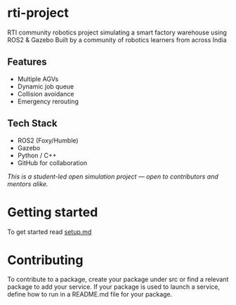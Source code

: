 # rti-project
RTI community robotics project simulating a smart factory warehouse using ROS2 &amp; Gazebo 
Built by a community of robotics learners from across India

## Features
- Multiple AGVs
- Dynamic job queue
- Collision avoidance
- Emergency rerouting

## Tech Stack
- ROS2 (Foxy/Humble)
- Gazebo
- Python / C++
- GitHub for collaboration


_This is a student-led open simulation project — open to contributors and mentors alike._

# Getting started

To get started read [setup.md](/docs/setup.md)

# Contributing

To contribute to a package, create your package under src or find a relevant package to add your service. If your package is used to launch a service, define how to run in a README.md file for your package. 